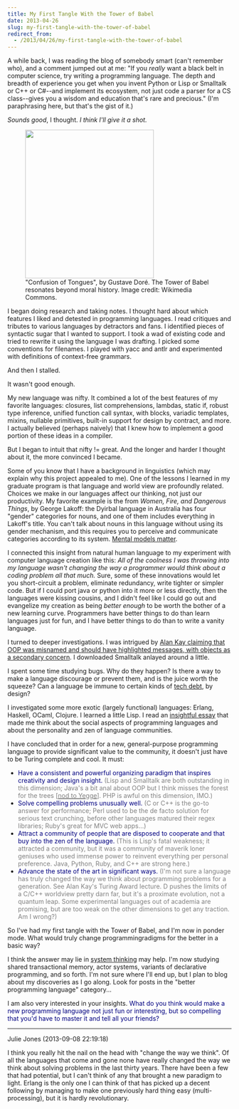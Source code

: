 ```yaml
---
title: My First Tangle With the Tower of Babel
date: 2013-04-26
slug: my-first-tangle-with-the-tower-of-babel
redirect_from:
  - /2013/04/26/my-first-tangle-with-the-tower-of-babel
---
```


A while back, I was reading the blog of somebody smart (can't remember who), and a comment jumped out at me: "If you <em>really</em> want a black belt in computer science, try writing a programming language. The depth and breadth of experience you get when you invent Python or Lisp or Smalltalk or C++ or C#--and implement its ecosystem, not just code a parser for a CS class--gives you a wisdom and education that's rare and precious." (I'm paraphrasing here, but that's the gist of it.)

<em>Sounds good</em>, I thought. <em>I think I'll give it a shot.</em>

<figure><img src="http://upload.wikimedia.org/wikipedia/commons/a/af/Confusion_of_Tongues.png" width="289" height="334" /><figcaption>"Confusion of Tongues", by Gustave Doré. The Tower of Babel resonates beyond moral history. Image credit: Wikimedia Commons.</figcaption></figure>

I began doing research and taking notes. I thought hard about which features I liked and detested in programming languages. I read critiques and tributes to various languages by detractors and fans. I identified pieces of syntactic sugar that I wanted to support. I took a wad of existing code and tried to rewrite it using the language I was drafting. I picked some conventions for filenames. I played with yacc and antlr and experimented with definitions of context-free grammars.

And then I stalled.

It wasn't good enough.

My new language was nifty. It combined a lot of the best features of my favorite languages: closures, list comprehensions, lambdas, static if, robust type inference, unified function call syntax, with blocks, variadic templates, mixins, nullable primitives, built-in support for design by contract, and more. I actually believed (perhaps naively) that I knew how to implement a good portion of these ideas in a compiler.

But I began to intuit that nifty != great. And the longer and harder I thought about it, the more convinced I became.

<!--more-->Some of you know that I have a background in linguistics (which may explain why this project appealed to me). One of the lessons I learned in my graduate program is that language and world view are profoundly related. Choices we make in our languages affect our thinking, not just our productivity. My favorite example is the from <em>Women, Fire, and Dangerous Things</em>, by George Lakoff: the Dyirbal language in Australia has four "gender" categories for nouns, and one of them includes everything in Lakoff's title. You can't talk about nouns in this language without using its gender mechanism, and this requires you to perceive and communicate categories according to its system. <a title="Why Mental Models Matter" href="why-mental-models-matter.md">Mental models matter</a>.

I connected this insight from natural human language to my experiment with computer language creation like this: <em>All of the coolness I was throwing into my language wasn't changing the way a programmer would think about a coding problem all that much.</em> Sure, some of these innovations would let you short-circuit a problem, eliminate redundancy, write tighter or simpler code. But if I could port java or python into it more or less directly, then the languages were kissing cousins, and I didn't feel like I could go out and evangelize my creation as being <em>better enough</em> to be worth the bother of a new learning curve. Programmers have better things to do than learn languages just for fun, and I have better things to do than to write a vanity language.

I turned to deeper investigations. I was intrigued by <a title="Alan Kay OOP Messaging" href="http://c2.com/cgi/wiki?AlanKayOnMessaging" target="_blank">Alan Kay claiming that OOP was misnamed and should have highlighted messages, with objects as a secondary concern</a>. I downloaded Smalltalk anlayed around a little.

I spent some time studying bugs. Why do they happen? Is there a way to make a language discourage or prevent them, and is the juice worth the squeeze? Can a language be immune to certain kinds of <a title="Tech Debt, Leverage, and Grandma’s Envelope" href="tech-debt-leverage-and-grandmas-envelope.md">tech debt</a>, by design?

I investigated some more exotic (largely functional) languages: Erlang, Haskell, OCaml, Clojure. I learned a little Lisp. I read an <a href="http://www.winestockwebdesign.com/Essays/Lisp_Curse.html" target="_blank">insightful essay</a> that made me think about the social aspects of programming languages and about the personality and zen of language communities.

I have concluded that in order for a new, general-purpose programming language to provide significant value to the community, it doesn't just have to be Turing complete and cool. It must:
<ul>
	<li><span style="color:#000080;">Have a consistent and powerful organizing paradigm that inspires creativity and design insight.</span> <span style="color:#808080;">(Lisp and Smalltalk are both outstanding in this dimension; Java's a bit anal about OOP but I think misses the forest for the trees [<a href="http://steve-yegge.blogspot.com/2006/03/execution-in-kingdom-of-nouns.html" target="_blank"><span style="color:#808080;">nod to Yegge</span></a>]. PHP is awful on this dimension, IMO.)</span></li>
	<li><span style="color:#000080;">Solve compelling problems unusually well.</span> <span style="color:#808080;">(C or C++ is the go-to answer for performance; Perl used to be the de facto solution for serious text crunching, before other languages matured their regex libraries; Ruby's great for MVC web apps...)</span></li>
	<li><span style="color:#000080;">Attract a community of people that are disposed to cooperate and that buy into the zen of the language.</span> <span style="color:#808080;">(This is Lisp's fatal weakness; it attracted a community, but it was a community of maverik loner geniuses who used immense power to reinvent everything per personal preference. Java, Python, Ruby, and C++ are strong here.)</span></li>
	<li><span style="color:#000080;">Advance the state of the art in significant ways.</span> <span style="color:#808080;">(I'm not sure a language has truly changed the way we think about programming problems for a generation. See Alan Kay's Turing Award lecture. D pushes the limits of a C/C++ worldview pretty darn far, but it's a proximate evolution, not a quantum leap. Some experimental languages out of academia are promising, but are too weak on the other dimensions to get any traction. Am I wrong?)</span></li>
</ul>
So I've had my first tangle with the Tower of Babel, and I'm now in ponder mode. What would truly change programmingradigms for the better in a basic way?

I think the answer may lie in <a title="6 Strategies to Simplify Software" href="smart-geeks-think-like-cheerleaders.md">system thinking</a> may help. I'm now studying shared transactional memory, actor systems, variants of declarative programming, and so forth. I'm not sure where I'll end up, but I plan to blog about my discoveries as I go along. Look for posts in the "better programming language" category...

I am also very interested in your insights. <span style="color:#000080;">What do you think would make a new programming language not just fun or interesting, but so compelling that you'd have to master it and tell all your friends?</span>












---

Julie Jones (2013-09-08 22:19:18)

I think you really hit the nail on the head with "change the way we think". Of all the languages that come and gone none have really changed the way we think about solving problems in the last thirty years. There have been a few that had potential, but I can't think of any that brought a new paradigm to light. Erlang is the only one I can think of that has picked up a decent following by managing to make one previously hard thing easy (multi-processing), but it is hardly revolutionary.





